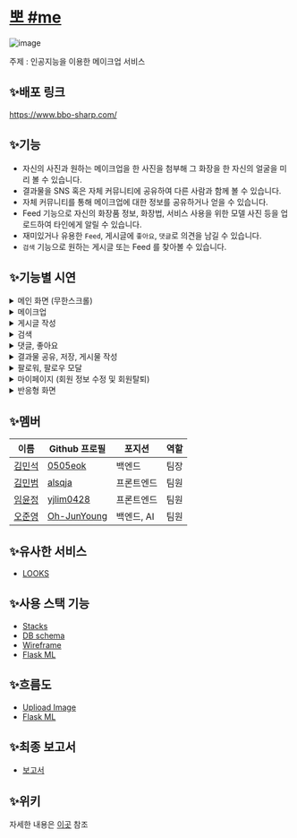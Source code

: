 # [뽀 #me](https://www.bbo-sharp.com)
![image](https://user-images.githubusercontent.com/91926455/160519675-28fa8e3b-63c7-4ce6-8859-b1aaa415d3c8.png)

주제 : 인공지능을 이용한 메이크업 서비스

## ✨배포 링크
https://www.bbo-sharp.com/

## ✨기능

- 자신의 사진과 원하는 메이크업을 한 사진을 첨부해 그 화장을 한 자신의 얼굴을 미리 볼 수 있습니다.
- 결과물을 SNS 혹은 자체 커뮤니티에 공유하여 다른 사람과 함께 볼 수 있습니다.
- 자체 커뮤니티를 통해 메이크업에 대한 정보를 공유하거나 얻을 수 있습니다.
- Feed 기능으로 자신의 화장품 정보, 화장법, 서비스 사용을 위한 모델 사진 등을 업로드하여 타인에게 알릴 수 있습니다.
- 재미있거나 유용한 `Feed`, 게시글에 `좋아요`, `댓글`로 의견을 남길 수 있습니다.
- `검색` 기능으로 원하는 게시글 또는 Feed 를 찾아볼 수 있습니다.

## ✨기능별 시연
 <details>
<summary>메인 화면 (무한스크롤)</summary>
<div markdown="1">
  <img src='https://user-images.githubusercontent.com/58978285/160533384-69623383-fb45-4f3c-b60b-0f53a8ea0d39.gif'/>
  </div>
</details>
 <details>
<summary>메이크업</summary>
<div markdown="1">
<img src='https://user-images.githubusercontent.com/58978285/160534167-54c89811-a7b3-45b7-ac83-6b406be2c892.gif'/>
  </div>
</details>
 <details>
<summary>게시글 작성</summary>
<div markdown="1">
  <img src='https://user-images.githubusercontent.com/58978285/160534059-1db03973-d1fb-418c-b8f3-ef5f5039d9d1.gif'/>
  </div>
</details>
 <details>
<summary>검색</summary>
<div markdown="1">
 <img src='https://user-images.githubusercontent.com/58978285/160534553-42cfe21c-ca91-45e5-a388-8c23c58bf4f2.gif'/>
  </div>
</details>
 <details>
<summary>댓글, 좋아요</summary>
<div markdown="1">
   <img src='https://user-images.githubusercontent.com/58978285/160533827-f8d271f6-95ec-4293-a5c3-1c48352f9d6b.gif'/>
  </div>
</details>
 <details>
 <summary>결과물 공유, 저장, 게시물 작성</summary>
<div markdown="1">
  <img src='https://user-images.githubusercontent.com/58978285/160534408-fcff71cc-cd37-4b7a-b42f-021b65fef9f9.gif'/>
  </div>
</details>
 <details>
 <summary>팔로워, 팔로우 모달</summary>
<div markdown="1">
  <img src='https://user-images.githubusercontent.com/58978285/160534883-37547f4b-d097-4f62-a071-8b4814522f3c.gif'/>
  </div>
</details>
 <details>
<summary>마이페이지 (회원 정보 수정 및 회원탈퇴)</summary>
<div markdown="1">
  <img src='https://user-images.githubusercontent.com/58978285/160534655-43405270-537c-4f1d-af50-d577f6287a97.gif'/>
  </div>
</details>
 <details>
<summary>반응형 화면</summary>
<div markdown="1">
  <img src='https://user-images.githubusercontent.com/58978285/160534733-b0f630d3-0f59-4d8d-95d6-5393390d22c1.gif'/>
  </div>
</details>

## ✨멤버

| 이름              | Github 프로필  | 포지션     | 역할 |
| ----------------- | -------------- | ---------- | ---- |
| [김민석](#김민석) | [0505eok]      | 백엔드     | 팀장 |
| [김민범](#김민범) | [alsqja]       | 프론트엔드  | 팀원 |
| [임윤정](#임윤정) | [yjlim0428]    | 프론트엔드  | 팀원 |
| [오준영](#오준영) | [Oh-JunYoung]  | 백엔드, AI | 팀원 |

[김민석]: https://github.com/alsqja/Make-up/wiki/Members#김민석
[김민범]: https://github.com/alsqja/Make-up/wiki/Members#김민범
[임윤정]: https://github.com/alsqja/Make-up/wiki/Members#임윤정
[오준영]: https://github.com/alsqja/Make-up/wiki/Members#오준영

[0505eok]: https://github.com/0505eok
[alsqja]: https://github.com/alsqja
[yjlim0428]: https://github.com/yjlim0428
[Oh-JunYoung]: https://github.com/Oh-JunYoung

## ✨유사한 서비스

- [LOOKS](https://play.google.com/store/apps/details?id=com.linecorp.looks.android&hl=ko&gl=US)

## ✨사용 스택 기능
- [Stacks](https://github.com/alsqja/Make-up/wiki/Tech-Stacks)
- [DB schema](https://github.com/alsqja/Make-up/wiki/DB-Schema)
- [Wireframe](https://github.com/alsqja/Make-up/wiki/Wireframe)
- [Flask ML](https://github.com/Oh-JunYoung/MakeUpFlaskServer.git)

## ✨흐름도
- [Uplioad Image](https://github.com/alsqja/Make-up/wiki/UploadImage)
- [Flask ML](https://github.com/alsqja/Make-up/wiki/flask)

## ✨최종 보고서
- [보고서](https://github.com/alsqja/Make-up/wiki/report)

## ✨위키

자세한 내용은 [이곳](https://github.com/alsqja/Make-up/wiki) 참조
